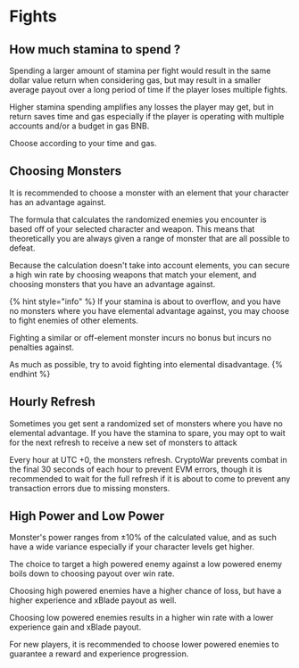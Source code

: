 # Fights

## How much stamina to spend ?

Spending a larger amount of stamina per fight would result in the same dollar value return when considering gas, but may result in a smaller average payout over a long period of time if the player loses multiple fights.

Higher stamina spending amplifies any losses the player may get, but in return saves time and gas especially if the player is operating with multiple accounts and/or a budget in gas BNB.

Choose according to your time and gas.

## Choosing Monsters

It is recommended to choose a monster with an element that your character has an advantage against.

The formula that calculates the randomized enemies you encounter is based off of your selected character and weapon. This means that theoretically you are always given a range of monster that are all possible to defeat.

Because the calculation doesn't take into account elements, you can secure a high win rate by choosing weapons that match your element, and choosing monsters that you have an advantage against.

{% hint style="info" %}
If your stamina is about to overflow, and you have no monsters where you have elemental advantage against, you may choose to fight enemies of other elements.

Fighting a similar or off-element monster incurs no bonus but incurs no penalties against.

As much as possible, try to avoid fighting into elemental disadvantage.
{% endhint %}

## Hourly Refresh

Sometimes you get sent a randomized set of monsters where you have no elemental advantage. If you have the stamina to spare, you may opt to wait for the next refresh to receive a new set of monsters to attack

Every hour at UTC +0, the monsters refresh. CryptoWar prevents combat in the final 30 seconds of each hour to prevent EVM errors, though it is recommended to wait for the full refresh if it is about to come to prevent any transaction errors due to missing monsters.

## High Power and Low Power

Monster's power ranges from ±10% of the calculated value, and as such have a wide variance especially if your character levels get higher.

The choice to target a high powered enemy against a low powered enemy boils down to choosing payout over win rate.

Choosing high powered enemies have a higher chance of loss, but have a higher experience and xBlade payout as well.

Choosing low powered enemies results in a higher win rate with a lower experience gain and xBlade payout.

For new players, it is recommended to choose lower powered enemies to guarantee a reward and experience progression.



